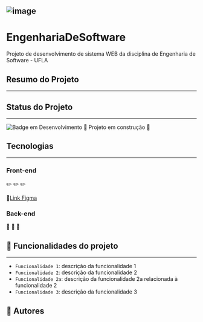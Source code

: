 ![image](https://user-images.githubusercontent.com/60800960/156828394-eb91c460-5f08-4442-933d-1c897e3a8e1b.png)
---

# EngenhariaDeSoftware
Projeto de desenvolvimento de sistema WEB da disciplina de Engenharia de Software - UFLA 

## Resumo do Projeto
---

## Status do Projeto
---
![Badge em Desenvolvimento](http://img.shields.io/static/v1?label=STATUS&message=EM%20DESENVOLVIMENTO&color=BLUE&style=for-the-badge)
:construction: Projeto em construção :construction:

## Tecnologias
---
### Front-end
:pencil2:
:pencil2:
:pencil2:

:art:<a href="https://www.figma.com/file/s7kTzMO06K9gTnJTsscyFG/Eng.-Software?node-id=0%3A1" target="_blank">Link Figma</a>

### Back-end
:file_folder:
:file_folder:
:file_folder:

## :hammer: Funcionalidades do projeto
---
- `Funcionalidade 1`: descrição da funcionalidade 1
- `Funcionalidade 2`: descrição da funcionalidade 2
- `Funcionalidade 2a`: descrição da funcionalidade 2a relacionada à funcionalidade 2
- `Funcionalidade 3`: descrição da funcionalidade 3

## :woman: Autores


